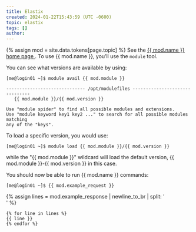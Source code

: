 ```yaml
---
title: Elastix
created: 2024-01-22T15:43:59 (UTC -0600)
topic: elastix
tags: []
author: 
---
```


{% assign mod = site.data.tokens[page.topic] %}
See the <a rel="module"
  href="{{ mod.url }}"
  title="{{ mod.name }}">
    {{ mod.name }} home page
</a>. To use {{ mod.name }}, you’ll use the `module` tool.

You can see what versions are available by using:
```
[me@login01 ~]$ module avail {{ mod.module }}

------------------------------ /opt/modulefiles -------------------------------
   {{ mod.module }}/{{ mod.version }}

Use "module spider" to find all possible modules and extensions.
Use "module keyword key1 key2 ..." to search for all possible modules matching
any of the "keys".
```

To load a specific version, you would use:
```
[me@login01 ~]$ module load {{ mod.module }}/{{ mod.version }}
```

while the "{{ mod.module }}" wildcard will load the default version, {{ mod.module }}-{{ mod.version }} in this case.

You should now be able to run {{ mod.name }} commands:
```
[me@login01 ~]$ {{ mod.example_request }}
```
{% assign lines = mod.example_response | newline_to_br | split: '<br />' %}
```
{% for line in lines %}
{{ line }}
{% endfor %}
```
